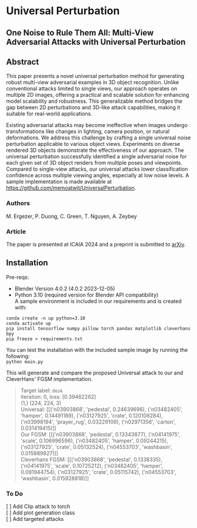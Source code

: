 # Universal Perturbation

## One Noise to Rule Them All: Multi-View Adversarial Attacks with Universal Perturbation

## Abstract
This paper presents a novel universal perturbation method for generating robust multi-view adversarial examples in 3D object recognition. Unlike conventional attacks limited to single views, our approach operates on multiple 2D images, offering a practical and scalable solution for enhancing model scalability and robustness. This generalizable method bridges the gap between 2D perturbations and 3D-like attack capabilities, making it suitable for real-world applications.

Existing adversarial attacks may become ineffective when images undergo transformations like changes in lighting, camera position, or natural deformations. We address this challenge by crafting a single universal noise perturbation applicable to various object views. Experiments on diverse rendered 3D objects demonstrate the effectiveness of our approach. The universal perturbation successfully identified a single adversarial noise for each given set of 3D object renders from multiple poses and viewpoints. Compared to single-view attacks, our universal attacks lower classification confidence across multiple viewing angles, especially at low noise levels. A sample implementation is made available at https://github.com/memoatwit/UniversalPerturbation.

### Authors
M. Ergezer, P. Duong, C. Green, T. Nguyen, A. Zeybey

### Article
The paper is presented at ICAIA 2024 and a preprint is submitted to [arXiv](https://arxiv.org/abs/2404.02287). 

## Installation
Pre-reqs: 
- Blender Version 4.0.2 (4.0.2 2023-12-05)
- Python 3.10 (required version for Blender API compatibility) <br>
A sample environment  is included in our requirements and is created with:
```
conda create -n up python=3.10
conda activate up
pip install tensorflow numpy pillow torch pandas matplotlib cleverhans bpy
pip freeze > requirements.txt
```

You can test the installation with the included sample image by running the following: <br>
```python main.py```

This will generate and compare the proposed Universal attack to our and CleverHans' FGSM implementation.
> Target label: `desk` <br>
> iteration: 0, loss: [0.39462262] <br>
> (1,) (224, 224, 3) <br>
> Universal: [[('n03903868', 'pedestal', 0.24639696), ('n03482405', 'hamper', 0.14491189), ('n03127925', 'crate', 0.120108284), ('n03998194', 'prayer_rug', 0.03229109), ('n02971356', 'carton', 0.031419415)]] <br>
> Our FGSM: [[('n03903868', 'pedestal', 0.13343877), ('n04141975', 'scale', 0.106996596), ('n03482405', 'hamper', 0.09244215), ('n03127925', 'crate', 0.05132524), ('n04553703', 'washbasin', 0.015889827)]] <br>
> Cleverhans FGSM: [[('n03903868', 'pedestal', 0.1338335), ('n04141975', 'scale', 0.10725212), ('n03482405', 'hamper', 0.091944754), ('n03127925', 'crate', 0.05115742), ('n04553703', 'washbasin', 0.015928818)]] <br>


### To Do
[ ] Add Clip attack to torch <br>
[ ] Add plot generation class <br>
[ ] Add targeted attacks <br>
